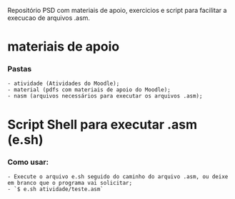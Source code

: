 Repositório PSD com materiais de apoio, exercicios e script para facilitar a execucao de arquivos .asm.

# materiais de apoio

  ### Pastas
    - atividade (Atividades do Moodle);
    - material (pdfs com materiais de apoio do Moodle);
    - nasm (arquivos necessários para executar os arquivos .asm);

# Script Shell para executar .asm (e.sh)

  ### Como usar:
    - Execute o arquivo e.sh seguido do caminho do arquivo .asm, ou deixe em branco que o programa vai solicitar;
    - `$ e.sh atividade/teste.asm`
